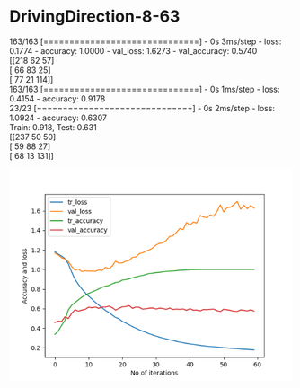 # DrivingDirection-8-63
163/163 [==============================] - 0s 3ms/step - loss: 0.1774 - accuracy: 1.0000 - val_loss: 1.6273 - val_accuracy: 0.5740 <br/>
[[218  62  57]   <br/>
 [ 66  83  25]   <br/>
 [ 77  21 114]]  <br/> 
163/163 [==============================] - 0s 1ms/step - loss: 0.4154 - accuracy: 0.9178  <br/>
23/23 [==============================] - 0s 2ms/step - loss: 1.0924 - accuracy: 0.6307    <br/>
Train: 0.918, Test: 0.631   <br/>
[[237  50  50]              <br/>
 [ 59  88  27]              <br/> 
 [ 68  13 131]]             <br/>  
 
 
 ![Screenshot](accuracy_63_Participants_7_conv_3_dense_1.png)
 
 
